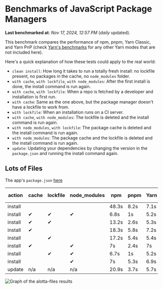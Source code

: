 # Benchmarks of JavaScript Package Managers

**Last benchmarked at**: _Nov 17, 2024, 12:57 PM_ (_daily_ updated).

This benchmark compares the performance of npm, pnpm, Yarn Classic, and Yarn PnP (check [Yarn's benchmarks](https://yarnpkg.com/benchmarks) for any other Yarn modes that are not included here).

Here's a quick explanation of how these tests could apply to the real world:

- `clean install`: How long it takes to run a totally fresh install: no lockfile present, no packages in the cache, no `node_modules` folder.
- `with cache`, `with lockfile`, `with node_modules`: After the first install is done, the install command is run again.
- `with cache`, `with lockfile`: When a repo is fetched by a developer and installation is first run.
- `with cache`: Same as the one above, but the package manager doesn't have a lockfile to work from.
- `with lockfile`: When an installation runs on a CI server.
- `with cache`, `with node_modules`: The lockfile is deleted and the install command is run again.
- `with node_modules`, `with lockfile`: The package cache is deleted and the install command is run again.
- `with node_modules`: The package cache and the lockfile is deleted and the install command is run again.
- `update`: Updating your dependencies by changing the version in the `package.json` and running the install command again.

## Lots of Files

The app's `package.json` [here](https://github.com/pnpm/pnpm.io/blob/main/benchmarks/fixtures/alotta-files/package.json)

| action  | cache | lockfile | node_modules| npm | pnpm | Yarn | Yarn PnP |
| ---     | ---   | ---      | ---         | --- | ---  | ---  | ---      |
| install |       |          |             | 48.3s | 8.2s | 7.1s | 3.4s |
| install | ✔     | ✔        | ✔           | 6.8s | 1s | 5.2s | n/a |
| install | ✔     | ✔        |             | 13.2s | 2.6s | 5.3s | 1.3s |
| install | ✔     |          |             | 18.3s | 5.8s | 7.2s | 2.8s |
| install |       | ✔        |             | 17.2s | 5.4s | 5.4s | 1.3s |
| install | ✔     |          | ✔           | 7s | 2.4s | 7s | n/a |
| install |       | ✔        | ✔           | 6.7s | 1s | 5.2s | n/a |
| install |       |          | ✔           | 7s | 5.3s | 6.9s | n/a |
| update  | n/a | n/a | n/a | 20.9s | 3.7s | 5.7s | 3s |

<img alt="Graph of the alotta-files results" src="/img/benchmarks/alotta-files.svg" />